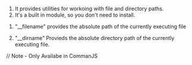 <!-- Path Module -->

1. It provides utilities for workoing with file and directory paths.
2. It's a built in module, so you don't need to install.

<!-- special NodeJS Constants -->

1. "\_\_filename"
   provides the absolute path of the currently executing file

2. "\_\_dirname"
   Provieds the absolute directory path of the currently executing file.

// Note - Only Availabe in CommanJS

<!-- -------------------------------------------- -->
